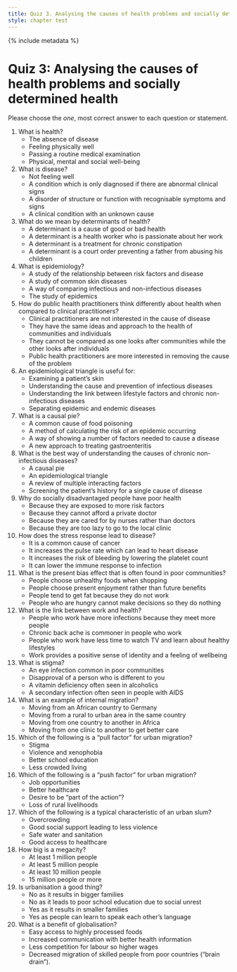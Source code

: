 ```yaml
---
title: Quiz 3. Analysing the causes of health problems and socially determined health
style: chapter test
---
```


{% include metadata %}

# Quiz 3: Analysing the causes of health problems and socially determined health

Please choose the *one*, most correct answer to each question or statement.

1.	What is health?
	- 	The absence of disease
	- 	Feeling physically well
	- 	Passing a routine medical examination
	+	Physical, mental and social well-being
2.	What is disease?
	- 	Not feeling well
	- 	A condition which is only diagnosed if there are abnormal clinical signs
	+	A disorder of structure or function with recognisable symptoms and signs
	-	 A clinical condition with an unknown cause
3.	What do we mean by determinants of health?
	+	A determinant is a cause of good or bad health
	- 	A determinant is a health worker who is passionate about her work
	- 	A determinant is a treatment for chronic constipation
	- 	A determinant is a court order preventing a father from abusing his children
4.	What is epidemiology?
	+	A study of the relationship between risk factors and disease
	- 	A study of common skin diseases
	- 	A way of comparing infectious and non-infectious diseases
	- 	The study of epidemics
5.	How do public health practitioners think differently about health when compared to clinical practitioners?
	- 	Clinical practitioners are not interested in the cause of disease
	- 	They have the same ideas and approach to the health of communities and individuals
	- 	They cannot be compared as one looks after communities while the other looks after individuals
	+	Public health practitioners are more interested in removing the cause of the problem
6.	An epidemiological triangle is useful for:
	- 	Examining a patient’s skin
	+ 	Understanding the cause and prevention of infectious diseases
	- 	Understanding the link between lifestyle factors and chronic non-infectious diseases
	- 	Separating epidemic and endemic diseases
7.	What is a causal pie?
	- 	A common cause of food poisoning
	- 	A method of calculating the risk of an epidemic occurring
	+	A way of showing a number of factors needed to cause a disease
	- 	A new approach to treating gastroenteritis
8.	What is the best way of understanding the causes of chronic non-infectious diseases?
	- 	A causal pie
	- 	An epidemiological triangle
	+	A review of multiple interacting factors
	- 	Screening the patient’s history for a single cause of disease
9.	Why do socially disadvantaged people have poor health
	+	Because they are exposed to more risk factors
	- 	Because they cannot afford a private doctor
	- 	Because they are cared for by nurses rather than doctors
	- 	Because they are too lazy to go to the local clinic
10.	How does the stress response lead to disease?
	- 	It is a common cause of cancer
	- 	It increases the pulse rate which can lead to heart disease
	- 	It increases the risk of bleeding by lowering the platelet count
	+	It can lower the immune response to infection
11.	What is the present bias effect that is often found in poor communities?
	- 	People choose unhealthy foods when shopping
	+	People choose present enjoyment rather than future benefits
	- 	People tend to get fat because they do not work
	- 	People who are hungry cannot make decisions so they do nothing
12.	What is the link between work and health?
	- 	People who work have more infections because they meet more people
	- 	Chronic back ache is commoner in people who work
	- 	People who work have less time to watch TV and learn about healthy lifestyles
	+	Work provides a positive sense of identity and a feeling of wellbeing
13.	What is stigma?
	- 	An eye infection common in poor communities
	+	Disapproval of a person who is different to you
	- 	A vitamin deficiency often seen in alcoholics
	- 	A secondary infection often seen in people with AIDS
14.	What is an example of internal migration?
	- 	Moving from an African country to Germany
	+	Moving from a rural to urban area in the same country
	- 	Moving from one country to another in Africa
	- 	Moving from one clinic to another to get better care
15.	Which of the following is a “pull factor” for urban migration?
	- 	Stigma
	- 	Violence and xenophobia
	+	Better school education
	- 	Less crowded living
16.	Which of the following is a “push factor” for urban migration?
	- 	Job opportunities
	- 	Better healthcare
	- 	Desire to be “part of the action”?
	+	Loss of rural livelihoods
17.	Which of the following is a typical characteristic of an urban slum?
	+	Overcrowding
	-  	Good social support leading to less violence
	- 	Safe water and sanitation
	- 	Good access to healthcare
18.	How big is a megacity?
	- 	At least 1 million people
	- 	At least 5 million people
	+	At least 10 million people
	- 	15 million people or more
19.	Is urbanisation a good thing?
	- 	No as it results in bigger families
	- 	No as it leads to poor school education due to social unrest
	+	Yes as it results in smaller families
	- 	Yes as people can learn to speak each other’s language
20.	What is a benefit of globalisation?
	- 	Easy access to highly processed foods
	+	Increased communication with better health information
	- 	Less competition for labour so higher wages
	- 	Decreased migration of skilled people from poor countries (“brain drain”).